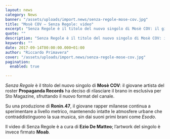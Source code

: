```yaml
---
layout: news
category: News
banner: "/assets/uploads/import.news/senza-regole-mose-cov.jpg"
title: "Mosè COV – Senza Regole: video"
excerpt: "Senza Regole è il titolo del nuovo singolo di Mosè COV: il giovane artista del roster Propaganda Records ha deciso di rilasciare il brano in esclusiva per Sto Magazine, sfruttando il nuovo format del canale. Su una produzione di Ronin.47, il giovane rapper milanese continua a sperimentare a livello metrico, mantenendo intatte le atmosfere urbane che contraddistinguono [&hellip"
quote: ""
description: "Senza Regole è il titolo del nuovo singolo di Mosè COV: il giovane artista del roster Propaganda Records ha deciso di rilasciare il brano in esclusiva per Sto Magazine, sfruttando il nuovo format del canale. Su una produzione di Ronin.47, il giovane rapper milanese continua a sperimentare a livello metrico, mantenendo intatte le atmosfere urbane che contraddistinguono [&hellip"
keywords: ""
date: 2017-09-14T00:00:00.000+01:00
author: "Riccardo Primavera"
cover: "/assets/uploads/import.news/senza-regole-mose-cov.jpg"
pagination:
  enabled: true

---
```


_Senza Regole_ è il titolo del nuovo singolo di **Mosè COV**: il giovane artista del roster **Propaganda Records** ha deciso di rilasciare il brano in esclusiva per Sto Magazine, sfruttando il nuovo format del canale.

Su una produzione di **Ronin.47**, il giovane rapper milanese continua a sperimentare a livello metrico, mantenendo intatte le atmosfere urbane che contraddistinguono la sua musica, sin dai suoni primi brani come _Esodo_.

Il video di Senza Regole è a cura di **Ezio De Matteo**; l’artwork del singolo è invece firmato **Moab**.